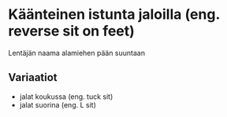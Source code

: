 # Käänteinen istunta jaloilla (eng. reverse sit on feet)

Lentäjän naama alamiehen pään suuntaan

## Variaatiot

- jalat koukussa (eng. tuck sit)
- jalat suorina (eng. L sit)
